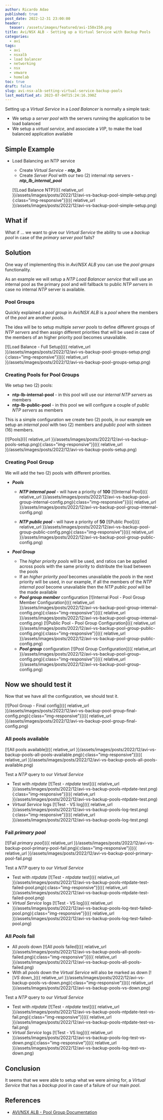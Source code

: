 ```yaml
---
author: Ricardo Adao
published: true
post_date: 2022-12-31 23:00:00
header:
  teaser: /assets/images/featured/avi-150x150.png
title: Avi/NSX ALB - Setting up a Virtual Service with Backup Pools
categories:
  - avi
tags:
  - avi
  - nsxalb
  - load balancer
  - networking
  - nsx
  - vmware
  - homelab
toc: true
draft: false
slug: avi-nsx-alb-setting-virtual-service-backup-pools
last_modified_at: 2023-07-04T15:24:16.390Z
---
```

Setting up a _Virtual Service_ in a _Load Balancer_ is normally a simple task:

* We setup a _server pool_ with the servers running the application to be load balanced
* We setup a _virtual service_, and associate a _VIP_, to make the load balanced application available

## Simple Example

* Load Balancing an NTP service
  * Create _Virtual Service_ - _**ntp_lb**_
  * Create _Server Pool_ with our two (2) internal ntp servers - _**ntp_lb_internal_pool**_

  [![Load Balance NTP]({{ relative_url }}/assets/images/posts/2022/12/avi-vs-backup-pool-simple-setup.png){:class="img-responsive"}]({{ relative_url }}/assets/images/posts/2022/12/avi-vs-backup-pool-simple-setup.png)

## What if

What if ... we want to give our _Virtual Service_ the ability to use a _backup pool_ in case of the _primary server pool_ fails?

## Solution

One way of implementing this in _Avi/NSX ALB_ you can use the _pool groups_ functionality.

As an example we will setup a _NTP Load Balancer service_ that will use an internal pool as the primary pool and will fallback to public _NTP servers_ in case no internal _NTP_ server is available.

### Pool Groups

Quickly explained a _pool group_ in _Avi/NSX ALB_ is a _pool_ where the members of the _pool_ are another _pools_.

The idea will be to setup multiple _server pools_ to define different groups of _NTP servers_ and then assign different priorities that will be used in case of the members of an higher priority pool becomes unavailable.

[![Load Balance - Full Setup]({{ relative_url }}/assets/images/posts/2022/12/avi-vs-backup-pool-groups-setup.png){:class="img-responsive"}]({{ relative_url }}/assets/images/posts/2022/12/avi-vs-backup-pool-groups-setup.png)

### Creating Pools for Pool Groups

We setup two (2) pools:
 * **ntp-lb-internal-pool** - in this pool will use our _internal NTP servers_ as members
 * **ntp-lb-public-pool** - in this pool we will configure a couple of _public NTP servers_ as members

This is a simple configuration we create two (2) pools, in our example we setup an _internal pool_ with two (2) members and _public pool_ with sixteen (16) members.

[![Pools]({{ relative_url }}/assets/images/posts/2022/12/avi-vs-backup-pools-setup.png){:class="img-responsive"}]({{ relative_url }}/assets/images/posts/2022/12/avi-vs-backup-pools-setup.png)

### Creating Pool Group

We will add the two (2) pools with different priorities.

* _**Pools**_
  * _**NTP internal pool**_ - will have a priority of **100**
  [![Internal Pool]({{ relative_url }}/assets/images/posts/2022/12/avi-vs-backup-pool-group-internal-config.png){:class="img-responsive"}]({{ relative_url }}/assets/images/posts/2022/12/avi-vs-backup-pool-group-internal-config.png)

  * _**NTP public pool**_ - will have a priority of **50**
  [![Public Pool]({{ relative_url }}/assets/images/posts/2022/12/avi-vs-backup-pool-group-public-config.png){:class="img-responsive"}]({{ relative_url }}/assets/images/posts/2022/12/avi-vs-backup-pool-group-public-config.png)

* _**Pool Group**_
  * The _higher priority pools_ will be used, and ratios can be applied across pools with the same priority to distribute the load between the pools
  * If an _higher priority pool_ becomes unavailable the _pools_ in the next priority will be used, in our example, if all the members of the _NTP internal pool_ become unavailable then the _NTP public pool_ will be the made available
  * _**Pool group member**_ configuration
  [![Internal Pool - Pool Group Member Configuration]({{ relative_url }}/assets/images/posts/2022/12/avi-vs-backup-pool-group-internal-config.png){:class="img-responsive"}]({{ relative_url }}/assets/images/posts/2022/12/avi-vs-backup-pool-group-internal-config.png)
  [![Public Pool - Pool Group Configuration]({{ relative_url }}/assets/images/posts/2022/12/avi-vs-backup-pool-group-public-config.png){:class="img-responsive"}]({{ relative_url }}/assets/images/posts/2022/12/avi-vs-backup-pool-group-public-config.png)
  * _**Pool group**_ configuration
  [![Pool Group Configuration]({{ relative_url }}/assets/images/posts/2022/12/avi-vs-backup-pool-group-config.png){:class="img-responsive"}]({{ relative_url }}/assets/images/posts/2022/12/avi-vs-backup-pool-group-config.png)

## Now we should test it

Now that we have all the configuration, we should test it.

[![Pool Group - Final config]({{ relative_url }}/assets/images/posts/2022/12/avi-vs-backup-pool-group-final-config.png){:class="img-responsive"}]({{ relative_url }}/assets/images/posts/2022/12/avi-vs-backup-pool-group-final-config.png)

### All pools available
  [![All pools available]({{ relative_url }}/assets/images/posts/2022/12/avi-vs-backup-pools-all-pools-available.png){:class="img-responsive"}]({{ relative_url }}/assets/images/posts/2022/12/avi-vs-backup-pools-all-pools-available.png)
  
  Test a _NTP_ query to our _Virtual Service_
  * Test with _ntpdate_
  [![Test - _ntpdate_ test]({{ relative_url }}/assets/images/posts/2022/12/avi-vs-backup-pools-ntpdate-test.png){:class="img-responsive"}]({{ relative_url }}/assets/images/posts/2022/12/avi-vs-backup-pools-ntpdate-test.png)
  * _Virtual Service_ logs
  [![Test - VS log]({{ relative_url }}/assets/images/posts/2022/12/avi-vs-backup-pools-log-test.png){:class="img-responsive"}]({{ relative_url }}/assets/images/posts/2022/12/avi-vs-backup-pools-log-test.png)

### Fail _primary pool_
  [![Fail _primary pool_]({{ relative_url }}/assets/images/posts/2022/12/avi-vs-backup-pool-primary-pool-fail.png){:class="img-responsive"}]({{ relative_url }}/assets/images/posts/2022/12/avi-vs-backup-pool-primary-pool-fail.png)
  
  Test a _NTP_ query to our _Virtual Service_
  * Test with _ntpdate_
  [![Test - _ntpdate_ test]({{ relative_url }}/assets/images/posts/2022/12/avi-vs-backup-pools-ntpdate-test-failed-pool.png){:class="img-responsive"}]({{ relative_url }}/assets/images/posts/2022/12/avi-vs-backup-pools-ntpdate-test-failed-pool.png)
  * _Virtual Service_ logs
  [![Test - VS log]({{ relative_url }}/assets/images/posts/2022/12/avi-vs-backup-pools-log-test-failed-pool.png){:class="img-responsive"}]({{ relative_url }}/assets/images/posts/2022/12/avi-vs-backup-pools-log-test-failed-pool.png)

### All _Pools_ fail
  * All _pools_ down
  [![All _pools_ failed]({{ relative_url }}/assets/images/posts/2022/12/avi-vs-backup-pools-all-pools-failed.png){:class="img-responsive"}]({{ relative_url }}/assets/images/posts/2022/12/avi-vs-backup-pools-all-pools-failed.png)
  * With all _pools_ down the _Virtual Service_ will also be marked as down
  [![_VS_ down_]({{ relative_url }}/assets/images/posts/2022/12/avi-vs-backup-pools-vs-down.png){:class="img-responsive"}]({{ relative_url }}/assets/images/posts/2022/12/avi-vs-backup-pools-vs-down.png)

  
  Test a _NTP_ query to our _Virtual Service_
  * Test with _ntpdate_
  [![Test - _ntpdate_ test]({{ relative_url }}/assets/images/posts/2022/12/avi-vs-backup-pools-ntpdate-test-vs-fail.png){:class="img-responsive"}]({{ relative_url }}/assets/images/posts/2022/12/avi-vs-backup-pools-ntpdate-test-vs-fail.png)
  * _Virtual Service_ logs
  [![Test - VS log]({{ relative_url }}/assets/images/posts/2022/12/avi-vs-backup-pools-log-test-vs-down.png){:class="img-responsive"}]({{ relative_url }}/assets/images/posts/2022/12/avi-vs-backup-pools-log-test-vs-down.png)

## Conclusion

It seems that we were able to setup what we were aiming for, a _Virtual Service_ that  has a _backup pool_ in case of a failure of our main _pool_.

## References

* [AVI/NSX ALB - Pool Group Documentation](https://avinetworks.com/docs/latest/pool-groups/)
